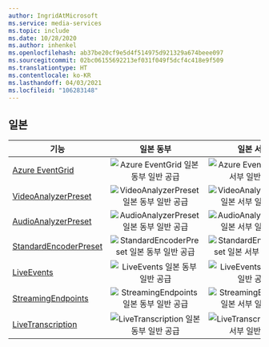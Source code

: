 ```yaml
---
author: IngridAtMicrosoft
ms.service: media-services
ms.topic: include
ms.date: 10/28/2020
ms.author: inhenkel
ms.openlocfilehash: ab37be20cf9e5d4f514975d921329a674beee097
ms.sourcegitcommit: 02bc06155692213ef031f049f5dcf4c418e9f509
ms.translationtype: HT
ms.contentlocale: ko-KR
ms.lasthandoff: 04/03/2021
ms.locfileid: "106283148"
---
```

<!--Feature availability in region-->
## <a name="japan"></a>일본

| 기능 | 일본 동부 | 일본 서부 |
| --- | :---: | :---: |
| [Azure EventGrid](../monitoring/reacting-to-media-services-events.md) |![Azure EventGrid 일본 동부 일반 공급](../media/azure-clouds-regions/ga.svg)  |![Azure EventGrid 일본 서부 일반 공급](../media/azure-clouds-regions/ga.svg) |
| [VideoAnalyzerPreset](../analyze-video-audio-files-concept.md) |![VideoAnalyzerPreset 일본 동부 일반 공급](../media/azure-clouds-regions/ga.svg)  | ![VideoAnalyzerPreset 일본 서부 일반 공급](../media/azure-clouds-regions/ga.svg) |
| [AudioAnalyzerPreset](../analyze-video-audio-files-concept.md) |![AudioAnalyzerPreset 일본 동부 일반 공급](../media/azure-clouds-regions/ga.svg)  | ![AudioAnalyzerPreset 일본 서부 일반 공급](../media/azure-clouds-regions/ga.svg) |
| [StandardEncoderPreset](../encode-concept.md) |![StandardEncoderPreset 일본 동부 일반 공급](../media/azure-clouds-regions/ga.svg)  | ![StandardEncoderPreset 일본 서부 일반 공급](../media/azure-clouds-regions/ga.svg) |
| [LiveEvents](../stream-live-streaming-concept.md) |![LiveEvents 일본 동부 일반 공급](../media/azure-clouds-regions/ga.svg)  | ![LiveEvents 일본 서부 일반 공급](../media/azure-clouds-regions/ga.svg) |
| [StreamingEndpoints](../stream-streaming-endpoint-concept.md) |![StreamingEndpoints 일본 동부 일반 공급](../media/azure-clouds-regions/ga.svg) | ![StreamingEndpoints 일본 서부 일반 공급](../media/azure-clouds-regions/ga.svg) |
| [LiveTranscription](../live-event-live-transcription-how-to.md) |![LiveTranscription 일본 동부 일반 공급](../media/azure-clouds-regions/ga.svg) |![LiveTranscription 일본 서부 일반 공급](../media/azure-clouds-regions/ga.svg) |
